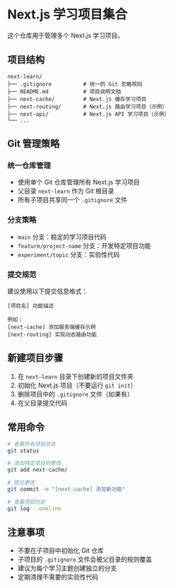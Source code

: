 # Next.js 学习项目集合

这个仓库用于管理多个 Next.js 学习项目。

## 项目结构

```
next-learn/
├── .gitignore          # 统一的 Git 忽略规则
├── README.md           # 项目说明文档
├── next-cache/         # Next.js 缓存学习项目
├── next-routing/       # Next.js 路由学习项目（示例）
├── next-api/           # Next.js API 学习项目（示例）
└── ...
```

## Git 管理策略

### 统一仓库管理
- 使用单个 Git 仓库管理所有 Next.js 学习项目
- 父目录 `next-learn` 作为 Git 根目录
- 所有子项目共享同一个 `.gitignore` 文件

### 分支策略
- `main` 分支：稳定的学习项目代码
- `feature/project-name` 分支：开发特定项目功能
- `experiment/topic` 分支：实验性代码

### 提交规范
建议使用以下提交信息格式：
```
[项目名] 功能描述

例如：
[next-cache] 添加服务端缓存示例
[next-routing] 实现动态路由功能
```

## 新建项目步骤

1. 在 `next-learn` 目录下创建新的项目文件夹
2. 初始化 Next.js 项目（不要运行 `git init`）
3. 删除项目中的 `.gitignore` 文件（如果有）
4. 在父目录提交代码

## 常用命令

```bash
# 查看所有项目状态
git status

# 添加特定项目的更改
git add next-cache/

# 提交更改
git commit -m "[next-cache] 添加新功能"

# 查看项目历史
git log --oneline
```

## 注意事项

- 不要在子项目中初始化 Git 仓库
- 子项目的 `.gitignore` 文件会被父目录的规则覆盖
- 建议为每个学习主题创建独立的分支
- 定期清理不需要的实验性代码